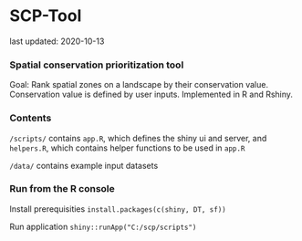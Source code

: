 # SCP-Tool

last updated: 2020-10-13

### Spatial conservation prioritization tool

Goal: Rank spatial zones on a landscape by their conservation value. Conservation value is defined by user inputs. Implemented in R and Rshiny.

### Contents

`/scripts/` contains `app.R`, which defines the shiny ui and server, and `helpers.R`, which contains helper functions to be used in `app.R`

`/data/` contains example input datasets

### Run from the R console

Install prerequisities
`install.packages(c(shiny, DT, sf))`

Run application
`shiny::runApp("C:/scp/scripts")`
